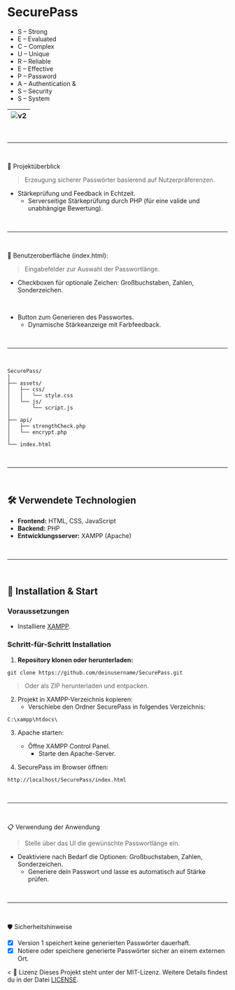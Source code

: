 # SecurePass

- S – Strong
- E – Evaluated
- C – Complex
- U – Unique
- R – Reliable
- E – Effective
- P – Password
- A – Authentication &
- S – Security
- S – System

|![v2](https://github.com/user-attachments/assets/3adf01d5-e063-4872-9be6-6f561dd1a2da)|
|---|

<br>

---

<br>

🚩 Projektüberblick

> Erzeugung sicherer Passwörter basierend auf Nutzerpräferenzen.
  - Stärkeprüfung und Feedback in Echtzeit.
    - Serverseitige Stärkeprüfung durch PHP (für eine valide und unabhängige Bewertung).

<br>

---

<br>

📌 Benutzeroberfläche (index.html):

> Eingabefelder zur Auswahl der Passwortlänge.
  - Checkboxen für optionale Zeichen: Großbuchstaben, Zahlen, Sonderzeichen.

<br>

- Button zum Generieren des Passwortes.
  - Dynamische Stärkeanzeige mit Farbfeedback.

<br>

---

<br>

```yarn
SecurePass/
│
├── assets/
│   ├── css/
│   │   └── style.css
│   └── js/
│       └── script.js
│
├── api/
│   ├── strengthCheck.php
│   └── encrypt.php
│
└── index.html
```

<br>

---

<br>

## 🛠 Verwendete Technologien

- **Frontend:** HTML, CSS, JavaScript
- **Backend:** PHP
- **Entwicklungsserver:** XAMPP (Apache)

<br>

---

<br>

## 🚀 Installation & Start

### Voraussetzungen

- Installiere [XAMPP](https://www.apachefriends.org/de/index.html).

### Schritt-für-Schritt Installation

1. **Repository klonen oder herunterladen:**

```yarn
git clone https://github.com/deinusername/SecurePass.git
```

> Oder als ZIP herunterladen und entpacken.

2. Projekt in XAMPP-Verzeichnis kopieren:
    - Verschiebe den Ordner SecurePass in folgendes Verzeichnis:

```yarn
C:\xampp\htdocs\
```

3. Apache starten:
   - Öffne XAMPP Control Panel.
     - Starte den Apache-Server.

4. SecurePass im Browser öffnen:

```yarn
http://localhost/SecurePass/index.html
```

<br>

---

<br>

📋 Verwendung der Anwendung

> Stelle über das UI die gewünschte Passwortlänge ein.
  - Deaktiviere nach Bedarf die Optionen: Großbuchstaben, Zahlen, Sonderzeichen.
    - Generiere dein Passwort und lasse es automatisch auf Stärke prüfen.


<br>

---

<br>

🛡 Sicherheitshinweise
- [x] Version 1 speichert keine generierten Passwörter dauerhaft.
- [x] Notiere oder speichere generierte Passwörter sicher an einem externen Ort.

< 🧾 Lizenz
Dieses Projekt steht unter der MIT-Lizenz. Weitere Details findest du in der Datei [LICENSE](LICENSE).
